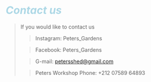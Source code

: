 # <span style="color:lightblue"> *Contact us*</span>

>If you would like to contact us 
>
>>Instagram: Peters_Gardens
>
>>Facebook: Peters_Gardens
>
>>G-mail: petersshed@gmail.com
>
>>Peters Workshop Phone: +212 07589 64893